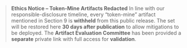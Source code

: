 > **Ethics Notice – Token-Mine Artifacts Redacted**
> In line with our responsible-disclosure timeline, every “token-mine” artifact mentioned in Section 9 is **withheld** from this public release. The set will be restored here **30 days after publication** to allow mitigations to be deployed.
> The **Artifact Evaluation Committee** has been provided a **separate** private link with full access for **validation**.
